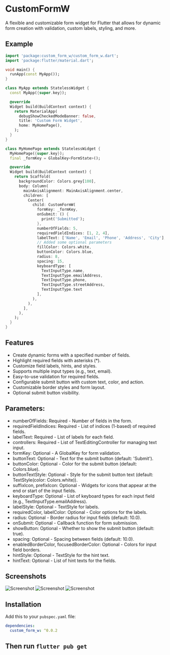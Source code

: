 # CustomFormW

A flexible and customizable form widget for Flutter that allows for dynamic form creation with validation, custom labels, styling, and more.
## Example
```dart
import 'package:custom_form_w/custom_form_w.dart';
import 'package:flutter/material.dart';

void main() {
  runApp(const MyApp());
}

class MyApp extends StatelessWidget {
  const MyApp({super.key});

  @override
  Widget build(BuildContext context) {
    return MaterialApp(
      debugShowCheckedModeBanner: false,
      title: 'Custom Form Widget',
      home: MyHomePage(),
    );
  }
}

class MyHomePage extends StatelessWidget {
  MyHomePage({super.key});
  final _formKey = GlobalKey<FormState>();

  @override
  Widget build(BuildContext context) {
    return Scaffold(
      backgroundColor: Colors.grey[100],
      body: Column(
        mainAxisAlignment: MainAxisAlignment.center,
        children: [
          Center(
            child: CustomFormW(
              formKey: _formKey, 
              onSubmit: () {
                print('Submitted');
              },
              numberOfFields: 5,
              requiredFieldIndices: [1, 2, 4],
              labelText: ['Name', 'Email', 'Phone', 'Address', 'City'],
              // Added some optional parameters 
              fillColor: Colors.white,
              buttonColor: Colors.blue,
              radius: 8,
              spacing: 15,
              keyboardType: [
                TextInputType.name,
                TextInputType.emailAddress,
                TextInputType.phone,
                TextInputType.streetAddress,
                TextInputType.text
              ],
            ),
          ),
        ],
      ),
    );
  }
}

```
## Features
- Create dynamic forms with a specified number of fields.
- Highlight required fields with asterisks (*).
- Customize field labels, hints, and styles.
- Supports multiple input types (e.g., text, email).
- Easy-to-use validation for required fields.
- Configurable submit button with custom text, color, and action.
- Customizable border styles and form layout.
- Optional submit button visibility.
## Parameters:
- numberOfFields: Required - Number of fields in the form.    
- requiredFieldIndices: Required - List of indices (1-based) of required fields.
- labelText: Required - List of labels for each field.
- controllers: Required - List of TextEditingController for managing text input.
- formKey: Optional - A GlobalKey<FormState> for form validation.
- buttonText: Optional - Text for the submit button (default: 'Submit').
- buttonColor: Optional - Color for the submit button (default: Colors.blue).
- buttonTextStyle: Optional - Style for the submit button text (default: TextStyle(color: Colors.white)).
- suffixIcon, prefixIcon: Optional - Widgets for icons that appear at the end or start of the input fields.
- keyboardType: Optional - List of keyboard types for each input field (e.g., TextInputType.emailAddress).
- labelStyle: Optional - TextStyle for labels.
- requiredColor, labelColor: Optional - Color options for the labels.
- radius: Optional - Border radius for input fields (default: 10.0).
- onSubmit: Optional - Callback function for form submission.
- showButton: Optional - Whether to show the submit button (default: true).
- spacing: Optional - Spacing between fields (default: 10.0).
- enabledBorderColor, focusedBorderColor: Optional - Colors for input field borders.
- hintStyle: Optional - TextStyle for the hint text.
- hintText: Optional - List of hint texts for the fields.
## Screenshots
![Screenshot](https://github.com/wogoodwael/custom_form_w/blob/main/image_one.jpeg)
![Screenshot](https://github.com/wogoodwael/custom_form_w/blob/main/image_two.jpeg)
![Screenshot](https://github.com/wogoodwael/custom_form_w/blob/main/image_three.jpeg)
## Installation

Add this to your `pubspec.yaml` file:

```yaml
dependencies:
  custom_form_w: ^0.0.2
```
## Then run `flutter pub get`

